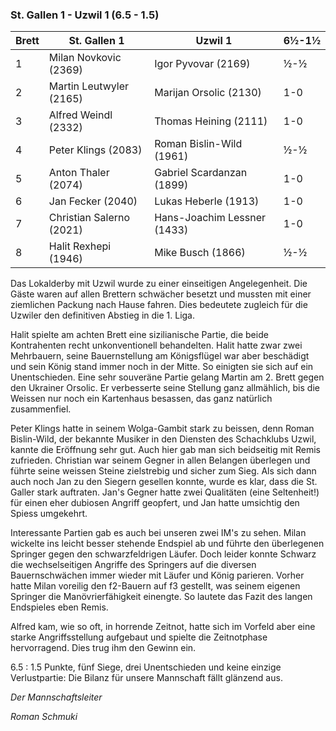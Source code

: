 ### St. Gallen 1 - Uzwil 1 (6.5 - 1.5)

| Brett | St. Gallen 1             | Uzwil 1                     | 6½-1½ |
|-------|--------------------------|-----------------------------|-------|
| 1     | Milan Novkovic (2369)    | Igor Pyvovar (2169)         | ½-½   |
| 2     | Martin Leutwyler (2165)  | Marijan Orsolic (2130)      | 1-0   |
| 3     | Alfred Weindl (2332)     | Thomas Heining (2111)       | 1-0   |
| 4     | Peter Klings (2083)      | Roman Bislin-Wild (1961)    | ½-½   |
| 5     | Anton Thaler (2074)      | Gabriel Scardanzan (1899)   | 1-0   |
| 6     | Jan Fecker (2040)        | Lukas Heberle (1913)        | 1-0   |
| 7     | Christian Salerno (2021) | Hans-Joachim Lessner (1433) | 1-0   |
| 8     | Halit Rexhepi (1946)     | Mike Busch (1866)           | ½-½   |

Das Lokalderby mit Uzwil wurde zu einer einseitigen Angelegenheit. Die Gäste waren auf allen Brettern schwächer besetzt
und mussten mit einer ziemlichen Packung nach Hause fahren. Dies bedeutete zugleich für die Uzwiler den definitiven
Abstieg in die 1. Liga.

Halit spielte am achten Brett eine sizilianische Partie, die beide Kontrahenten recht unkonventionell behandelten. Halit
hatte zwar zwei Mehrbauern, seine Bauernstellung am Königsflügel war aber beschädigt und sein König stand immer noch in
der Mitte. So einigten sie sich auf ein Unentschieden. Eine sehr souveräne Partie gelang Martin am 2. Brett gegen den
Ukrainer Orsolic. Er verbesserte seine Stellung ganz allmählich, bis die Weissen nur noch ein Kartenhaus besassen, das
ganz natürlich zusammenfiel.

Peter Klings hatte in seinem Wolga-Gambit stark zu beissen, denn Roman Bislin-Wild, der bekannte Musiker in den Diensten
des Schachklubs Uzwil, kannte die Eröffnung sehr gut. Auch hier gab man sich beidseitig mit Remis zufrieden.
Christian war seinem Gegner in allen Belangen überlegen und führte seine weissen Steine zielstrebig und sicher zum Sieg.
Als sich dann auch noch Jan zu den Siegern gesellen konnte, wurde es klar, dass die St. Galler stark auftraten. Jan's
Gegner hatte zwei Qualitäten (eine Seltenheit!) für einen eher dubiosen Angriff geopfert, und Jan hatte umsichtig den
Spiess umgekehrt.

Interessante Partien gab es auch bei unseren zwei IM's zu sehen. Milan wickelte ins leicht besser stehende Endspiel ab
und führte den überlegenen Springer gegen den schwarzfeldrigen Läufer. Doch leider konnte Schwarz die wechselseitigen
Angriffe des Springers auf die diversen Bauernschwächen immer wieder mit Läufer und König parieren. Vorher hatte Milan
voreilig den f2-Bauern auf f3 gestellt, was seinem eigenen Springer die Manövrierfähigkeit einengte. So lautete das
Fazit des langen Endspieles eben Remis.

Alfred kam, wie so oft, in horrende Zeitnot, hatte sich im Vorfeld aber eine starke Angriffsstellung aufgebaut und
spielte die Zeitnotphase hervorragend. Dies trug ihm den Gewinn ein.

6.5 : 1.5 Punkte, fünf Siege, drei Unentschieden und keine einzige Verlustpartie: Die Bilanz für unsere Mannschaft fällt
glänzend aus. 

_Der Mannschaftsleiter_

_Roman Schmuki_
